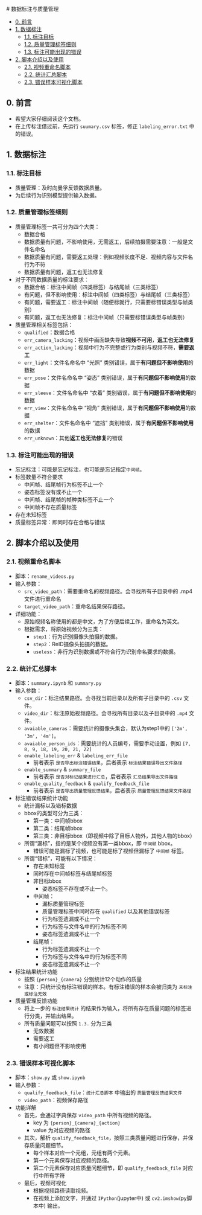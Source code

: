 # 数据标注与质量管理

+ [0. 前言](#0-前言)
+ [1. 数据标注](#1数据标注)
  + [1.1. 标注目标](#11-标注目标)
  + [1.2. 质量管理标签细则](#12-质量管理标签细则)
  + [1.3. 标注可能出现的错误](#13-标注可能出现的错误)
+ [2. 脚本介绍以及使用](#2-脚本介绍以及使用)
  + [2.1. 视频重命名脚本](#21-视频重命名脚本)
  + [2.2. 统计汇总脚本](#22-统计汇总脚本)
  + [2.3. 错误样本可视化脚本](#23-错误样本可视化脚本)

## 0. 前言
+ 希望大家仔细阅读这个文档。
+ 在上传标注借过前，先运行 `suumary.csv` 标签，修正 `labeling_error.txt` 中的错误。

## 1. 数据标注

### 1.1. 标注目标
+ 质量管理：及时向曼孚反馈数据质量。
+ 为后续行为识别模型提供输入数据。

### 1.2. 质量管理标签细则
+ 质量管理标签一共可分为四个大类：
  + 数据合格
  + 数据质量有问题，不影响使用，无需返工，后续拍摄需要注意：一般是文件名命名
  + 数据质量有问题，需要返工处理：例如视频长度不足、视频内容与文件名行为不符
  + 数据质量有问题，返工也无法修复
+ 对于不同数据质量的标注要求：
  + 数据合格：标注中间帧（四类标签）与结尾帧（三类标签）
  + 有问题，但不影响使用：标注中间帧（四类标签）与结尾帧（三类标签）
  + 有问题，需要返工：标注中间帧（随便标就行，只需要标错误类型与帧类别）
  + 有问题，返工也无法修复：标注中间帧（只需要标错误类型与帧类别）
+ 质量管理相关标签包括：
  + `qualified`：数据合格
  + `err_camera_lacking`：视频中画面缺失导致**视频不可用**，**返工也无法修复**
  + `err_action_lacking`：视频中行为不完整或行为类别与视频不符，**需要返工**
  + `err_light`：文件名命名中 “光照” 类别错误，属于**有问题但不影响使用**的数据
  + `err_pose`：文件名命名中 “姿态” 类别错误，属于**有问题但不影响使用**的数据
  + `err_sleeve`：文件名命名中 “衣着” 类别错误，属于**有问题但不影响使用**的数据
  + `err_view`：文件名命名中 “视角” 类别错误，属于**有问题但不影响使用**的数据
  + `err_shelter`：文件名命名中 “遮挡” 类别错误，属于**有问题但不影响使用**的数据
  + `err_unknown`：其他**返工也无法修复**的错误

### 1.3. 标注可能出现的错误
+ 忘记标注：可能是忘记标注，也可能是忘记指定`中间帧`。
+ 标签数量不符合要求
  + 中间帧、结尾帧行为标签不止一个
  + 姿态标签没有或不止一个
  + 中间帧、结尾帧的帧种类标签不止一个
  + 中间帧不存在质量标签
+ 存在未知标签
+ 质量标签异常：即同时存在合格与错误

## 2. 脚本介绍以及使用

### 2.1. 视频重命名脚本
+ 脚本：`rename_videos.py`
+ 输入参数：
  + `src_video_path`：需要重命名的视频路径。会寻找所有子目录中的 .mp4 文件进行重命名
  + `target_video_path`：重命名结果保存路径。
+ 详细功能：
  + 原始视频名称使用的都是中文，为了方便后续工作，重命名为英文。
  + 根据需求，将原始视频分为三类：
    + `step1`：行为识别摄像头拍摄的数据。
    + `step2`：ReID摄像头拍摄的数据。
    + `useless`：非行为识别数据或不符合行为识别命名要求的数据。

### 2.2. 统计汇总脚本
+ 脚本：`summary.ipynb` 和 `summary.py`
+ 输入参数：
  + `csv_dir`：标注结果路径。会寻找当前目录以及所有子目录中的 `.csv` 文件。
  + `video_dir`：标注原始视频路径。会寻找所有目录以及子目录中的 `.mp4` 文件。
  + `avaiable_cameras`：需要统计的摄像头集合，默认为step1中的 `['2m', '3m', '4m']`。
  + `avaiable_person_ids`：需要统计的人员编号，需要手动设置，例如 `[7, 8, 9, 18, 19, 20, 21, 22]`
  + `enable_labeling_err` & `labeling_err_file`
    + 前者表示 `是否导出标注错误结果`，后者表示 `标注结果错误导出文件路径`
  + `enable_summary` & `summary_file`
    + 前者表示 `是否对标记结果进行汇总`，后者表示 `汇总结果导出文件路径`
  + `enable_quality_feedback` & `qualify_feedback_file`
    + 前者表示 `是否导出质量管理反馈结果`，后者表示 `质量管理反馈结果文件路径`
+ 标注错误结果统计功能
  + 统计漏标以及错标数据
  + bbox的类型可分为三类：
    + 第一类：中间帧bbox
    + 第二类：结尾帧bbox
    + 第三类：非目标bbox（即视频中除了目标人物外，其他人物的bbox）
  + 所谓“漏标”，指的是某个视频没有第一类bbox，即 `中间帧` bbox。
    + 错误可能是漏标了视频，也可能是标了视频但漏标了 `中间帧` 标签。
  + 所谓“错标”，可能有以下情况：
    + 存在未知标签
    + 同时存在中间帧标签与结尾帧标签
    + 非目标bbox
      + 姿态标签不存在或不止一个。
    + 中间帧：
      + 漏标质量管理标签
      + 质量管理标签中同时存在 `qualified` 以及其他错误标签
      + 行为标签遗漏或不止一个
      + 行为标签与文件名中的行为标签不同
      + 姿态标签遗漏或不止一个
    + 结尾帧：
      + 行为标签遗漏或不止一个
      + 行为标签与文件名中的行为标签不同
      + 姿态标签遗漏或不止一个
+ 标注结果统计功能
  + 按照 `{person}_{camera}` 分别统计12个动作的质量
  + 注意：只统计没有标注错误的样本。有标注错误的样本会被归类为 `未标注或标注无效`
+ 质量管理反馈功能
  + 将上一步的 `标注结果统计` 的结果作为输入，将所有存在质量问题的标签进行分类，并输出结果。
  + 所有质量问题可以按照 `1.3.` 分为三类
    + 无效数据
    + 需要返工
    + 有小问题但不影响使用

### 2.3. 错误样本可视化脚本
+ 脚本：`show.py` 或 `show.ipynb`
+ 输入参数：
  + `qualify_feedback_file`：`统计汇总脚本` 中输出的 `质量管理反馈结果文件`
  + `video_path`：视频保存路径
+ 功能详解
  + 首先，会通过字典保存 `video_path` 中所有视频的路径。
    + key 为 `{person}_{camera}_{action}`
    + value 为对应视频的路径
  + 其次，解析 `qualify_feedback_file`，按照三类质量问题进行保存，并保存质量问题细节。
    + 每个样本对应一个元组，元组有两个元素。
    + 第一个元素保存对应视频的路径。
    + 第二个元素保存对应质量问题细节，即 `qualify_feedback_file` 对应行中所有字符
  + 最后，视频可视化
    + 根据视频路径读取视频。
    + 在视频上添加文字，并通过 `IPython`(jupyter中) 或 `cv2.imshow`(py脚本中) 输出。